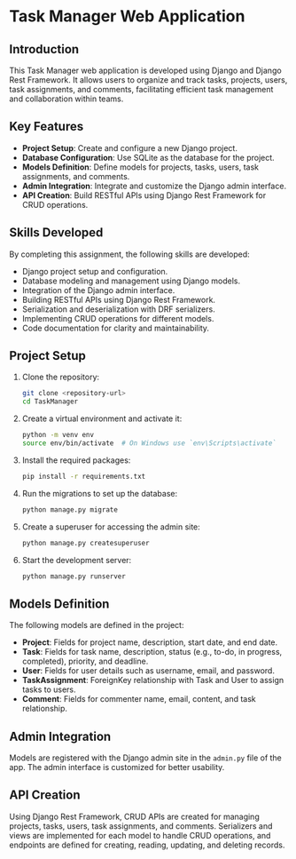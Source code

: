 # Task Manager Web Application

## Introduction
This Task Manager web application is developed using Django and Django Rest Framework. It allows users to organize and track tasks, projects, users, task assignments, and comments, facilitating efficient task management and collaboration within teams.

## Key Features
- **Project Setup**: Create and configure a new Django project.
- **Database Configuration**: Use SQLite as the database for the project.
- **Models Definition**: Define models for projects, tasks, users, task assignments, and comments.
- **Admin Integration**: Integrate and customize the Django admin interface.
- **API Creation**: Build RESTful APIs using Django Rest Framework for CRUD operations.

## Skills Developed
By completing this assignment, the following skills are developed:
- Django project setup and configuration.
- Database modeling and management using Django models.
- Integration of the Django admin interface.
- Building RESTful APIs using Django Rest Framework.
- Serialization and deserialization with DRF serializers.
- Implementing CRUD operations for different models.
- Code documentation for clarity and maintainability.

## Project Setup
1. Clone the repository:
    ```sh
    git clone <repository-url>
    cd TaskManager
    ```

2. Create a virtual environment and activate it:
    ```sh
    python -m venv env
    source env/bin/activate  # On Windows use `env\Scripts\activate`
    ```

3. Install the required packages:
    ```sh
    pip install -r requirements.txt
    ```

4. Run the migrations to set up the database:
    ```sh
    python manage.py migrate
    ```

5. Create a superuser for accessing the admin site:
    ```sh
    python manage.py createsuperuser
    ```

6. Start the development server:
    ```sh
    python manage.py runserver
    ```

## Models Definition
The following models are defined in the project:
- **Project**: Fields for project name, description, start date, and end date.
- **Task**: Fields for task name, description, status (e.g., to-do, in progress, completed), priority, and deadline.
- **User**: Fields for user details such as username, email, and password.
- **TaskAssignment**: ForeignKey relationship with Task and User to assign tasks to users.
- **Comment**: Fields for commenter name, email, content, and task relationship.

## Admin Integration
Models are registered with the Django admin site in the `admin.py` file of the app. The admin interface is customized for better usability.

## API Creation
Using Django Rest Framework, CRUD APIs are created for managing projects, tasks, users, task assignments, and comments. Serializers and views are implemented for each model to handle CRUD operations, and endpoints are defined for creating, reading, updating, and deleting records.





